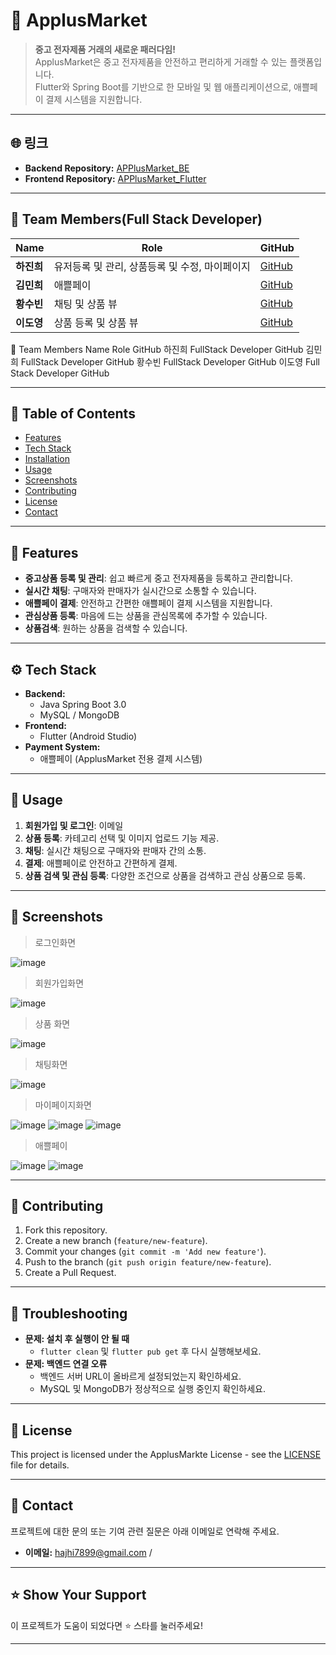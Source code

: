 
# 📱 ApplusMarket

> **중고 전자제품 거래의 새로운 패러다임!**  
> ApplusMarket은 중고 전자제품을 안전하고 편리하게 거래할 수 있는 플랫폼입니다.  
> Flutter와 Spring Boot를 기반으로 한 모바일 및 웹 애플리케이션으로, 애쁠페이 결제 시스템을 지원합니다.

---

## 🌐 링크
- **Backend Repository:** [APPlusMarket_BE](https://github.com/jin123346/APPlusMarket_BE)
- **Frontend Repository:** [APPlusMarket_Flutter](https://github.com/jin123346/APPlusMarket_Flutter)

---


## 👥 Team Members(Full Stack Developer)
| Name           | Role                  | GitHub                           |
| -------------- | --------------------- | --------------------------------- |
| **하진희**      | 유저등록 및 관리, 상품등록 및 수정, 마이페이지 | [GitHub](https://github.com/jin123346) |
| **김민희**      | 애쁠페이   | [GitHub](https://github.com/minhi0449) |
| **황수빈**      | 채팅 및 상품 뷰    | [GitHub](https://github.com/subin3578) |
| **이도영**      | 상품 등록 및 상품 뷰   | [GitHub](https://github.com/DoyoungLee9720) |


👥 Team Members
Name	Role	GitHub
하진희	FullStack Developer	GitHub
김민희	FullStack Developer	GitHub
황수빈	FullStack Developer	GitHub
이도영	Full Stack Developer	GitHub


---


## 📑 Table of Contents
- [Features](#-features)
- [Tech Stack](#-tech-stack)
- [Installation](#-installation)
- [Usage](#-usage)
- [Screenshots](#-screenshots)
- [Contributing](#-contributing)
- [License](#-license)
- [Contact](#-contact)

---

## 🚀 Features
- **중고상품 등록 및 관리**: 쉽고 빠르게 중고 전자제품을 등록하고 관리합니다.
- **실시간 채팅**: 구매자와 판매자가 실시간으로 소통할 수 있습니다.
- **애쁠페이 결제**: 안전하고 간편한 애쁠페이 결제 시스템을 지원합니다.
- **관심상품 등록**: 마음에 드는 상품을 관심목록에 추가할 수 있습니다.
- **상품검색**: 원하는 상품을 검색할 수 있습니다.

---

## ⚙️ Tech Stack
- **Backend:**
  - Java Spring Boot 3.0
  - MySQL / MongoDB
- **Frontend:**
  - Flutter (Android Studio)
- **Payment System:**
  - 애쁠페이 (ApplusMarket 전용 결제 시스템)
---

## 📝 Usage
1. **회원가입 및 로그인**: 이메일
2. **상품 등록**: 카테고리 선택 및 이미지 업로드 기능 제공.
3. **채팅**: 실시간 채팅으로 구매자와 판매자 간의 소통.
4. **결제**: 애쁠페이로 안전하고 간편하게 결제.
5. **상품 검색 및 관심 등록**: 다양한 조건으로 상품을 검색하고 관심 상품으로 등록.

---

## 📸 Screenshots
> 로그인화면

![image](https://github.com/user-attachments/assets/bfe243bc-43aa-4a98-89f6-5549b6c143b2)

> 회원가입화면

 ![image](https://github.com/user-attachments/assets/1cbfe47d-b420-446d-b752-19bb3dd147ef)

> 상품 화면


![image](https://github.com/user-attachments/assets/f6cd84a0-333b-4f62-bf28-c15d1b990804)


> 채팅화면

![image](https://github.com/user-attachments/assets/4ce803ca-fca1-4f3c-9d93-cc9209a30f47)


> 마이페이지화면

![image](https://github.com/user-attachments/assets/4629a8d1-a603-4297-b894-daab5275c662)
![image](https://github.com/user-attachments/assets/b907027d-125a-451e-be36-e132f49fc2c6)
![image](https://github.com/user-attachments/assets/196116f3-5711-491c-bc79-798f2d38b604)


> 애쁠페이

![image](https://github.com/user-attachments/assets/b479dd0b-1832-4afc-b522-233c363daa05)
![image](https://github.com/user-attachments/assets/b4f7c6c5-0cbb-40c6-9316-18ecd2581db0)


---

## 🤝 Contributing
1. Fork this repository.
2. Create a new branch (`feature/new-feature`).
3. Commit your changes (`git commit -m 'Add new feature'`).
4. Push to the branch (`git push origin feature/new-feature`).
5. Create a Pull Request.

---

## 🐞 Troubleshooting
- **문제: 설치 후 실행이 안 될 때**
  - `flutter clean` 및 `flutter pub get` 후 다시 실행해보세요.
- **문제: 백엔드 연결 오류**
  - 백엔드 서버 URL이 올바르게 설정되었는지 확인하세요.
  - MySQL 및 MongoDB가 정상적으로 실행 중인지 확인하세요.

---

## 📜 License
This project is licensed under the ApplusMarkte License - see the [LICENSE](./LICENSE) file for details.

---

## 📧 Contact
프로젝트에 대한 문의 또는 기여 관련 질문은 아래 이메일로 연락해 주세요.
- **이메일:** hajhi7899@gmail.com / 

---

## ⭐️ Show Your Support
이 프로젝트가 도움이 되었다면 ⭐️ 스타를 눌러주세요!

---
